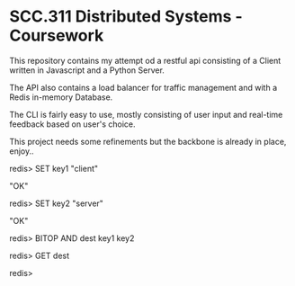 # SCC.311 Distributed Systems - Coursework

This repository contains my attempt od a restful api consisting of a Client written in Javascript and a Python Server. 

The API also contains a load balancer for traffic management and with a Redis in-memory Database.

The CLI is fairly easy to use, mostly consisting of user input and real-time feedback based on user's choice.

This project needs some refinements but the backbone is already in place, enjoy..

redis>  SET key1 "client"

"OK"

redis>  SET key2 "server"

"OK"

redis>  BITOP AND dest key1 key2

redis>  GET dest

redis>
